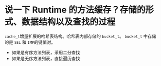 # 说一下 Runtime 的方法缓存？存储的形式、数据结构以及查找的过程
`cache_t`增量扩展的哈希表结构。哈希表内部存储的 `bucket_t`。
`bucket_t` 中存储的是 `SEL` 和 `IMP`的键值对。

* 如果是有序方法列表，采用二分查找
* 如果是无序方法列表，直接遍历查找


